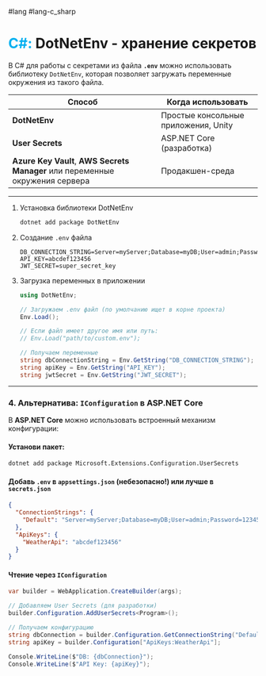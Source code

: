 #lang #lang-c_sharp

# <font color="#00b0f0">C#:</font> DotNetEnv - хранение секретов

В C# для работы с секретами из файла **`.env`** можно использовать библиотеку `DotNetEnv`, которая позволяет загружать переменные окружения из такого файла.  

| Способ | Когда использовать |  
|--------|------------------|  
| **DotNetEnv** | Простые консольные приложения, Unity |  
| **User Secrets** | ASP.NET Core (разработка) |  
| **Azure Key Vault**, **AWS Secrets Manager** или переменные окружения сервера | Продакшен-среда |  

---
1. Установка библиотеки DotNetEnv  
	```bash
	dotnet add package DotNetEnv
	```

2. Создание `.env` файла  
	```env
	DB_CONNECTION_STRING=Server=myServer;Database=myDB;User=admin;Password=12345
	API_KEY=abcdef123456
	JWT_SECRET=super_secret_key
	```

3. Загрузка переменных в приложении  
	```csharp
	using DotNetEnv;
	
	// Загружаем .env файл (по умолчанию ищет в корне проекта)
	Env.Load();
	
	// Если файл имеет другое имя или путь:
	// Env.Load("path/to/custom.env");
	
	// Получаем переменные
	string dbConnectionString = Env.GetString("DB_CONNECTION_STRING");
	string apiKey = Env.GetString("API_KEY");
	string jwtSecret = Env.GetString("JWT_SECRET");
	```

---

### **4. Альтернатива: `IConfiguration` в ASP.NET Core**  
В **ASP.NET Core** можно использовать встроенный механизм конфигурации:  

#### **Установи пакет:**  
```bash
dotnet add package Microsoft.Extensions.Configuration.UserSecrets
```

#### **Добавь `.env` в `appsettings.json` (небезопасно!) или лучше в `secrets.json`**  
```json
{
  "ConnectionStrings": {
    "Default": "Server=myServer;Database=myDB;User=admin;Password=12345"
  },
  "ApiKeys": {
    "WeatherApi": "abcdef123456"
  }
}
```

#### **Чтение через `IConfiguration`**  
```csharp
var builder = WebApplication.CreateBuilder(args);

// Добавляем User Secrets (для разработки)
builder.Configuration.AddUserSecrets<Program>();

// Получаем конфигурацию
string dbConnection = builder.Configuration.GetConnectionString("Default");
string apiKey = builder.Configuration["ApiKeys:WeatherApi"];

Console.WriteLine($"DB: {dbConnection}");
Console.WriteLine($"API Key: {apiKey}");
```


